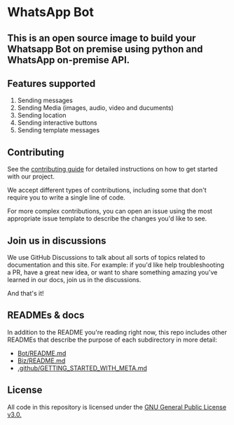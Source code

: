 # WhatsApp Bot

## This is an open source image to build your Whatsapp Bot on premise using python and WhatsApp on-premise API.

## Features supported

1. Sending messages
2. Sending Media (images, audio, video and ducuments)
3. Sending location
4. Sending interactive buttons
5. Sending template messages

## Contributing

See the [contributing guide](https://github.com/Awinja-j/Whatsapp-Bot-Using-On-Premise-API/blob/main/.github/CONTRIBUTING.md) for detailed instructions on how to get started with our project.

We accept different types of contributions, including some that don't require you to write a single line of code.

For more complex contributions, you can open an issue using the most appropriate issue template to describe the changes you'd like to see.

## Join us in discussions

We use GitHub Discussions to talk about all sorts of topics related to documentation and this site. For example: if you'd like help troubleshooting a PR, have a great new idea, or want to share something amazing you've learned in our docs, join us in the discussions.

And that's it!


## READMEs & docs

In addition to the README you're reading right now, this repo includes other READMEs that describe the purpose of each subdirectory in more detail:

- [Bot/README.md](https://github.com/Awinja-j/Whatsapp-Bot-Using-On-Premise-API/blob/main/Bot/README.md)
- [Biz/README.md](https://github.com/Awinja-j/Whatsapp-Bot-Using-On-Premise-API/tree/main/biz)
- [.github/GETTING_STARTED_WITH_META.md](https://github.com/Awinja-j/Whatsapp-Bot-Using-On-Premise-API/blob/main/.github/GETTING_STARTED_WITH_META.md)

## License

All code in this repository is licensed under the [GNU General Public License v3.0.](https://github.com/Awinja-j/Whatsapp-Bot-Using-On-Premise-API/blob/main/LICENSE)






